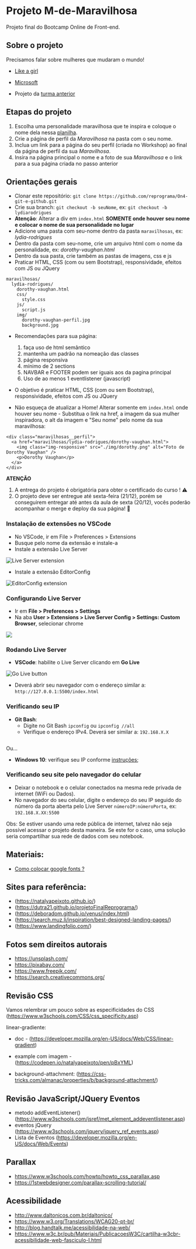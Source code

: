 # Projeto M-de-Maravilhosa

Projeto final do Bootcamp Online de Front-end.

## Sobre o projeto

Precisamos falar sobre mulheres que mudaram o mundo!

- [Like a girl](https://youtu.be/XjJQBjWYDTs)
- [Microsoft](https://youtu.be/tNqSzUdYazw)

- Projeto da [turma anterior](https://reprograma.github.io/CursoOnline-Aula8-Projeto/)

## Etapas do projeto

1. Escolha uma personalidade maravilhosa que te inspira e coloque o nome dela nessa [planilha](https://docs.google.com/spreadsheets/d/1pNDZ7-zEjiGt79AKvJqKsPnYNVo1s5I3Poee9mrPCAg/edit?usp=sharing).
2. Crie a página de perfil da _Maravilhosa_ na pasta com o seu nome.
3. Inclua um link para a página do seu perfil (criada no Workshop) ao final da página de perfil da sua _Maravilhosa_.
4. Insira na página principal o nome e a foto de sua _Maravilhosa_ e o link para a sua página criada no passo anterior

## Orientações gerais

- Clonar este repositório: `git clone https://github.com/reprograma/On4-git-e-github.git`
- Crie sua branch: `git checkout -b seuNome`, ex: `git checkout -b lydiarodrigues`
- **Atenção**: Alterar a div em `index.html` **SOMENTE onde houver seu nome e colocar o nome de sua personalidade no lugar**
- Adicione uma pasta com seu-nome dentro da pasta `maravilhosas`, ex: _lydia-rodrigues_
- Dentro da pasta com seu-nome, crie um arquivo html com o nome da personalidade, ex: _dorothy-vaughan.html_
- Dentro da sua pasta, crie também as pastas de imagens, css e js
- Praticar HTML, CSS (com ou sem Bootstrap), responsividade, efeitos com JS ou JQuery


```
maravilhosas/
  lydia-rodrigues/
    dorothy-vaughan.html
    css/
      style.css
    js/
      script.js
    img/
      dorothy-vaughan-perfil.jpg
      background.jpg
```

- Recomendações para sua página:
  1. faça uso de html semântico
  2. mantenha um padrão na nomeação das classes
  3. página responsiva
  4. mínimo de 2 sections
  5. NAVBAR e FOOTER podem ser iguais aos da pagina principal
  6. Uso de ao menos 1 eventlistener (javascript)
- O objetivo é praticar HTML, CSS (com ou sem Bootstrap), responsividade, efeitos com JS ou JQuery

- Não esqueça de atualizar a Home! Alterar somente em `index.html` onde houver seu nome - Substitua o link na href, a imagem da sua mulher inspiradora, o alt da imagem e "Seu nome" pelo nome da sua maravilhosa:

```
<div class="maravilhosas__perfil">
  <a href="maravilhosas/lydia-rodrigues/dorothy-vaughan.html">
    <img class="img-responsive" src="./img/dorothy.png" alt="Foto de Dorothy Vaughan" />
    <p>Dorothy Vaughan</p>
  </a>
</div>
```

**ATENÇÃO**

1. A entrega do projeto é obrigatória para obter o certificado do curso ! :warning:
2. O projeto deve ser entregue até sexta-feira (21/12), porém se conseguirem entregar até antes da aula de sexta (20/12), vocês poderão acompanhar o merge e deploy da sua página! :purple_heart:


### Instalação de extensões no VSCode

- No VSCode, ir em File > Preferences > Extensions
- Busque pelo nome da extensão e instale-a
- Instale a extensão Live Server

<img src='./img/live-server.png' alt='Live Server extension' />

- Instale a extensão EditorConfig

<img src='./img/editorconfig.png' alt='EditorConfig extension' />

### Configurando Live Server

- Ir em **File > Preferences > Settings**
- Na aba **User > Extensions > Live Server Config > Settings: Custom Browser**, selecionar chrome

<img src='./img/live-server-config.png' />

### Rodando Live Server

- **VSCode**: habilite o Live Server clicando em **Go Live**

<img src='./img/live.png' alt='Go Live button' />

- Deverá abrir seu navegador com o endereço similar a: `http://127.0.0.1:5500/index.html`

### Verificando seu IP

- **Git Bash**:
  - Digite no Git Bash `ipconfig` ou `ipconfig //all`
  - Verifique o endereço IPv4. Deverá ser similar a: `192.168.X.X`

<img>

Ou...

- **Windows 10**: verifique seu IP conforme [instruções](https://support.microsoft.com/pt-br/help/4026518/windows-10-find-your-ip-address);

### Verificando seu site pelo navegador do celular

- Deixar o notebook e o celular conectados na mesma rede privada de internet (WiFi ou Dados).
- No navegador do seu celular, digite o endereço do seu IP seguido do número da porta aberta pelo Live Server `númeroIP:númeroPorta`, ex: `192.168.X.XX:5500`

Obs: Se estiver usando uma rede pública de internet, talvez não seja possível acessar o projeto desta maneira. Se este for o caso, uma solução seria compartilhar sua rede de dados com seu notebook.

## Materiais:
- [Como colocar google fonts ? ](https://docs.google.com/presentation/d/1e3MJccAN5_PzrYBsHMuRX684E6L61F6-eNbBWdiqw9k/edit?usp=sharing)

## Sites para referência:

* (https://natalyapeixoto.github.io/)
* (https://dutra21.github.io/projetoFinalReprograma/)
* (https://deboradom.github.io/venus/index.html)
* (https://search.muz.li/inspiration/best-designed-landing-pages/)
* (https://www.landingfolio.com/)


## Fotos sem direitos autorais

* https://unsplash.com/
* https://pixabay.com/
* https://www.freepik.com/
* https://search.creativecommons.org/


## Revisão CSS

 Vamos relembrar um pouco sobre as especificidades do CSS (https://www.w3schools.com/CSS/css_specificity.asp)

 linear-gradiente:
 * doc - (https://developer.mozilla.org/en-US/docs/Web/CSS/linear-gradient)
 * example com imagem - (https://codepen.io/natalyapeixoto/pen/pBxYML)

 * background-attachment: (https://css-tricks.com/almanac/properties/b/background-attachment/)


## Revisão JavaScript/JQuery Eventos

* metodo addEventListener() (https://www.w3schools.com/jsref/met_element_addeventlistener.asp)
* eventos jQuery (https://www.w3schools.com/jquery/jquery_ref_events.asp)
* Lista de Eventos (https://developer.mozilla.org/en-US/docs/Web/Events)

## Parallax
* https://www.w3schools.com/howto/howto_css_parallax.asp
* https://1stwebdesigner.com/parallax-scrolling-tutorial/

## Acessibilidade
* http://www.daltonicos.com.br/daltonico/
* https://www.w3.org/Translations/WCAG20-pt-br/
* http://blog.handtalk.me/acessibilidade-na-web/
* https://www.w3c.br/pub/Materiais/PublicacoesW3C/cartilha-w3cbr-acessibilidade-web-fasciculo-I.html

